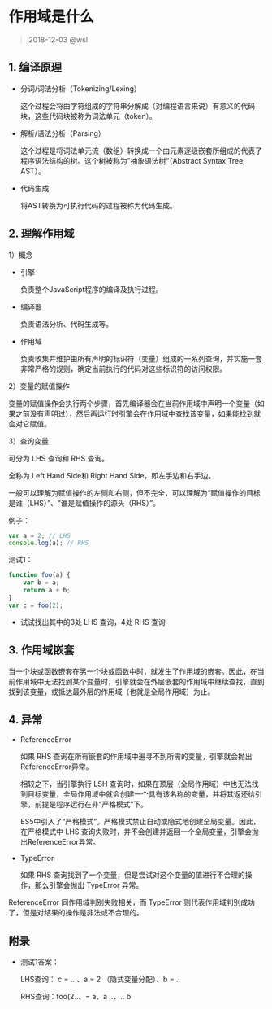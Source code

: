 # 作用域是什么

> 2018-12-03 @wsl

## 1. 编译原理

- 分词/词法分析（Tokenizing/Lexing）

  这个过程会将由字符组成的字符串分解成（对编程语言来说）有意义的代码块，这些代码块被称为词法单元（token）。

- 解析/语法分析（Parsing）

  这个过程是将词法单元流（数组）转换成一个由元素逐级嵌套所组成的代表了程序语法结构的树。这个树被称为”抽象语法树“（Abstract Syntax Tree, AST）。

- 代码生成

  将AST转换为可执行代码的过程被称为代码生成。



## 2. 理解作用域

1）概念

- 引擎

  负责整个JavaScript程序的编译及执行过程。

- 编译器

  负责语法分析、代码生成等。

- 作用域

  负责收集并维护由所有声明的标识符（变量）组成的一系列查询，并实施一套非常严格的规则，确定当前执行的代码对这些标识符的访问权限。


2）变量的赋值操作

变量的赋值操作会执行两个步骤，首先编译器会在当前作用域中声明一个变量（如果之前没有声明过），然后再运行时引擎会在作用域中查找该变量，如果能找到就会对它赋值。



3）查询变量

可分为 LHS 查询和 RHS 查询。

全称为 Left Hand Side和 Right Hand Side，即左手边和右手边。

一般可以理解为赋值操作的左侧和右侧，但不完全，可以理解为“赋值操作的目标是谁（LHS）”、“谁是赋值操作的源头（RHS）”。

例子：

```javascript
var a = 2; // LHS
console.log(a); // RHS
```

测试1：

```javascript
function foo(a) {
    var b = a;
    return a + b;
}
var c = foo(2);
```

- 试试找出其中的3处 LHS 查询，4处 RHS 查询



## 3. 作用域嵌套

当一个块或函数嵌套在另一个块或函数中时，就发生了作用域的嵌套。因此，在当前作用域中无法找到某个变量时，引擎就会在外层嵌套的作用域中继续查找，直到找到该变量，或抵达最外层的作用域（也就是全局作用域）为止。



## 4. 异常

- ReferenceError

  如果 RHS 查询在所有嵌套的作用域中遍寻不到所需的变量，引擎就会抛出ReferenceError异常。

  相较之下，当引擎执行 LSH 查询时，如果在顶层（全局作用域）中也无法找到目标变量，全局作用域中就会创建一个具有该名称的变量，并将其返还给引擎，前提是程序运行在非“严格模式”下。

  ES5中引入了“严格模式”。严格模式禁止自动或隐式地创建全局变量。因此，在严格模式中 LHS 查询失败时，并不会创建并返回一个全局变量，引擎会抛出ReferenceError异常。

- TypeError

  如果 RHS 查询找到了一个变量，但是尝试对这个变量的值进行不合理的操作，那么引擎会抛出 TypeError 异常。

ReferenceError 同作用域判别失败相关，而 TypeError 则代表作用域判别成功了，但是对结果的操作是非法或不合理的。



## 附录

- 测试1答案：

  LHS查询： c = .. 、a = 2 （隐式变量分配）、b = .. 

  RHS查询：foo(2..、= a、a ..、.. b

